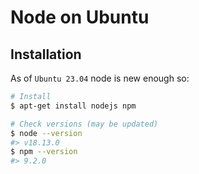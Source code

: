 # Node on Ubuntu

## Installation

As of `Ubuntu 23.04` node is new enough so:

```sh
# Install
$ apt-get install nodejs npm

# Check versions (may be updated)
$ node --version
#> v18.13.0
$ npm --version
#> 9.2.0
```



